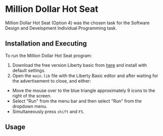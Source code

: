 # Million Dollar Hot Seat
Million Dollar Hot Seat (Option 4) was the chosen task for the Software Design and Development Individual Programming task.

## Installation and Executing
To run the Million Dollar Hot Seat program:  

1. Download the free version Liberty basic from [here](https://www.libertybasic.com/download.html) and install with default settings.
1. Open the ```main.lib``` file with the Liberty Basic editor and after waiting for the advertisement to close, and either:
  * Move the mouse over to the blue triangle approximately 9 icons to the right of the screen.
  * Select "Run" from the menu bar and then select "Run" from the dropdown menu.
  * Simultaneously press ```shift``` and ```F5```.

## Usage
